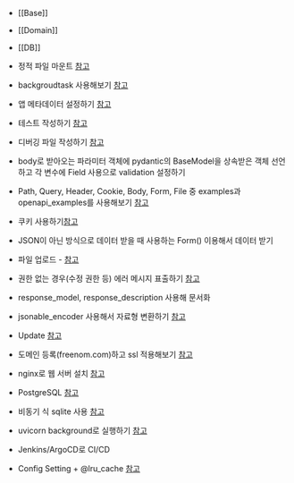 - [[Base]]
- [[Domain]]
- [[DB]]


- 정적 파일 마운트 [참고](https://fastapi.tiangolo.com/ko/tutorial/static-files/)
- backgroudtask 사용해보기 [참고](https://fastapi.tiangolo.com/ko/tutorial/background-tasks/)
- 앱 메타데이터 설정하기 [참고](https://fastapi.tiangolo.com/ko/tutorial/metadata/ )
- 테스트 작성하기 [참고](https://fastapi.tiangolo.com/ko/tutorial/testing/)
- 디버깅 파일 작성하기 [참고](https://fastapi.tiangolo.com/ko/tutorial/debugging/)
- body로 받아오는 파라미터 객체에 pydantic의 BaseModel을 상속받은 객체 선언하고 각 변수에 Field 사용으로 validation 설정하기
- Path, Query, Header, Cookie, Body, Form, File 중 examples과 openapi_examples를 사용해보기   [참고](https://fastapi.tiangolo.com/ko/tutorial/schema-extra-example/)
- 쿠키 사용하기[참고](https://fastapi.tiangolo.com/ko/tutorial/cookie-params/)
- JSON이 아닌 방식으로 데이터 받을 때 사용하는 Form() 이용해서 데이터 받기
- 파일 업로드 - [참고](https://fastapi.tiangolo.com/ko/tutorial/request-files/)
- 권한 없는 경우(수정 권한 등) 에러 메시지 표출하기 [참고](https://fastapi.tiangolo.com/ko/tutorial/handling-errors/)
- response_model, response_description 사용해 문서화
- jsonable_encoder 사용해서 자료형 변환하기 [참고](https://fastapi.tiangolo.com/ko/tutorial/encoder/)
- Update [참고](https://fastapi.tiangolo.com/ko/tutorial/body-updates/)
- 도메인 등록(freenom.com)하고 ssl 적용해보기 [참고](https://wikidocs.net/177320)
- nginx로 웹 서버 설치 [참고](https://wikidocs.net/177311)
- PostgreSQL [참고](https://wikidocs.net/177321)
- 비동기 식 sqlite 사용 [참고](https://wikidocs.net/177352)
- uvicorn background로 실행하기 [참고](https://wikidocs.net/177269)
- Jenkins/ArgoCD로 CI/CD
- Config Setting + @lru_cache [참고](https://fastapi.tiangolo.com/ko/advanced/settings/?h=config#__tabbed_6_1)